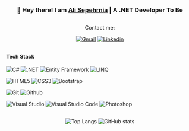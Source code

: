 <div align="center">
  
### 👋 Hey there! I am [Ali Sepehrnia](https://sepehrnia.net) | A .NET Developer To Be
##
Contact me:

[![Gmail](https://img.shields.io/badge/alisepehrnia77@gmail.com-EA4335?style=flat&logo=gmail&logoColor=white)](mailto:alisepehrnia77@gmail.com)
[![Linkedin](https://img.shields.io/badge/Ali_Sepehrnia-0077b5?style=flat&logo=Linkedin&logoColor=white)](https://www.linkedin.com/in/alisepehrnia) 
  
</div>

##
  
#### **Tech Stack**

![C#](https://img.shields.io/badge/C%23-239120?style=flat-square&logo=c-sharp&logoColor=white)
![.NET](https://img.shields.io/badge/.NET-5C2D91?style=flat-square&logo=.net&logoColor=white)
![Entity Framework](https://img.shields.io/badge/Entity%20Framework-5C2D91?style=flat-square&logoColor=white)
![LINQ](https://img.shields.io/badge/LINQ-5C2D91?style=flat-square&logoColor=white)

![HTML5](https://img.shields.io/badge/HTML5-E34F26?style=flat-square&logo=html5&logoColor=white)
![CSS3](https://img.shields.io/badge/CSS3-1572B6?style=flat-square&logo=css3&logoColor=white)
![Bootstrap](https://img.shields.io/badge/Bootstrap-563D7C?style=flat-square&logo=bootstrap&logoColor=white)

![Git](https://img.shields.io/badge/Git-F05032?style=flat-square&logo=Git&logoColor=white)
![Github](https://img.shields.io/badge/Github-181717?style=flat-square&logo=Github&logoColor=white)

![Visual Studio](https://img.shields.io/badge/Visual_Studio-5C2D91?style=flat-square&logo=visualstudio&logoColor=white)
![Visual Studio Code](https://img.shields.io/badge/Visual_Studio_Code-007ACC?style=flat-square&logo=Visual-Studio-Code&logoColor=white)
![Photoshop](https://img.shields.io/badge/Phtoshop-31A8FF?style=flat-square&logo=adobephotoshop&logoColor=black)
  
##

<div align="center">
  
<!--![Top Langs](https://github-readme-stats.vercel.app/api/top-langs/?username=alisepehrnia&hide=javascript,html,css&layout=compact)-->
![Top Langs](https://github-readme-stats.vercel.app/api/top-langs/?username=alisepehrnia&layout=compact&theme=dark&hide=)
![GitHub stats](https://github-readme-stats.vercel.app/api?username=alisepehrnia&count_private=true&show_icons=true&theme=dark)
  
</div>
